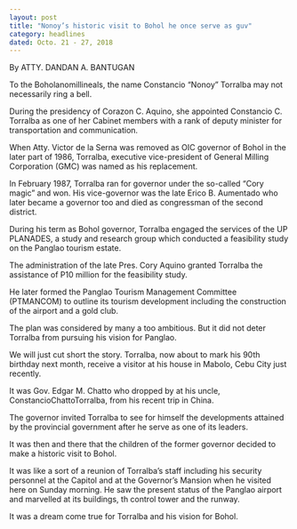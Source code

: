 ```yaml
---
layout: post
title: "Nonoy’s historic visit to Bohol he once serve as guv"
category: headlines
dated: Octo. 21 - 27, 2018
---
```


By ATTY. DANDAN A. BANTUGAN

To the Boholanomillineals, the name Constancio “Nonoy” Torralba may not necessarily ring a bell.

During the presidency of Corazon C. Aquino, she appointed Constancio C. Torralba as one of her Cabinet members with a rank of deputy minister for transportation and communication.

When Atty. Victor de la Serna was removed as OIC governor of Bohol in the later part of 1986, Torralba, executive vice-president of General Milling Corporation (GMC) was named as his replacement.

In February 1987, Torralba ran for governor under the so-called “Cory magic” and won. His vice-governor was the late Erico B. Aumentado who later became a governor too and died as congressman of the second district.

During his term as Bohol governor, Torralba engaged the services of the UP PLANADES, a study and research group which conducted a feasibility study on the Panglao tourism estate.

The administration of the late Pres. Cory Aquino granted Torralba the assistance of P10 million for the feasibility study.

He later formed the Panglao Tourism Management Committee (PTMANCOM) to outline its tourism development including the construction of the airport and a gold club.

The plan was considered by many a too ambitious. But it did not deter Torralba from pursuing his vision for Panglao.

We will just cut short the story. Torralba, now about to mark his 90th birthday next month, receive a visitor at his house in Mabolo, Cebu City just recently. 

It was Gov. Edgar M. Chatto who dropped by at his uncle, ConstancioChattoTorralba, from his recent trip in China.

The governor invited Torralba to see for himself the developments attained by the provincial government after he serve as one of its leaders.

It was then and there that the children of the former governor decided to make a historic visit to Bohol.

It was like a sort of a reunion of Torralba’s staff including his security personnel at the Capitol and at the Governor’s Mansion when he visited here on Sunday morning.
He saw the present status of the Panglao airport and marvelled at its buildings, th control tower and the runway. 

It was a dream come true for Torralba and his vision for Bohol. 